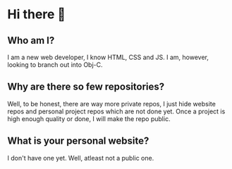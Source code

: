 # Hi there 👋
## Who am I?
I am a new web developer, I know HTML, CSS and JS. I am, however, looking to branch out into Obj-C.
## Why are there so few repositories?
Well, to be honest, there are way more private repos, I just hide website repos and personal project repos which are not done yet. Once a project is high enough quality or done, I will make the repo public.
## What is your personal website?
I don't have one yet. Well, atleast not a public one.
